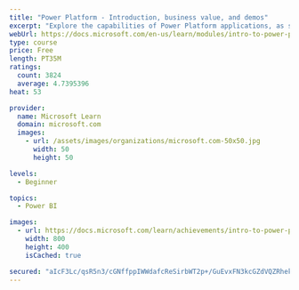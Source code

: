```yaml
---
title: "Power Platform - Introduction, business value, and demos"
excerpt: "Explore the capabilities of Power Platform applications, as seen in demonstrations and customer case studies."
webUrl: https://docs.microsoft.com/en-us/learn/modules/intro-to-power-platform-mba/
type: course
price: Free
length: PT35M
ratings:
  count: 3824
  average: 4.7395396
heat: 53

provider:
  name: Microsoft Learn
  domain: microsoft.com
  images:
    - url: /assets/images/organizations/microsoft.com-50x50.jpg
      width: 50
      height: 50

levels:
  - Beginner

topics:
  - Power BI

images:
  - url: https://docs.microsoft.com/learn/achievements/intro-to-power-platform-social.png
    width: 800
    height: 400
    isCached: true

secured: "aIcF3Lc/qsR5n3/cGNffppIWWdafcReSirbWT2p+/GuEvxFN3kcGZdVQZRhekdjjtWZAaF3TIBVphNBpC3saAfMRT0Jtb4F23F589vDSblUy487dAEd27nPJTcsANUVd9I4vkCAxrWiCAvI17l5FTp/Lz221QEvyazRSlZc/n0XGoWIXkv90JNrlQvyju/hT9y68MC7ghldDaLfb7w5b099ZwK+tA5eBpsUFXxPwtOjFyvgnZokyqgfw4D8D8Bb3nKdh2SZ/4hMvuYFwgSwNW+09jh/cjqiG1jW+LrTeX9Xn7SeXKn0XZHDbaZKvY1KYGcH/AuYgT25Vy9Qj3VNp3uVJ2q47/9hLrfD6+qzy+j3zFxZwHWtXxu9XqCvTQmgNGdqaizSm1l5WudJIezRl00IIsXzTOxqOoW/UfXUb6JE=;u1UjufWLyAnqnZnegiNR5Q=="
---
```


